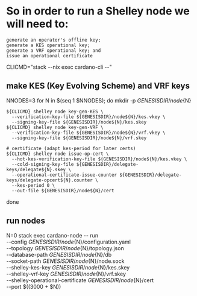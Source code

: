 
# So in order to run a Shelley node we will need to:

    generate an operator's offline key;
    generate a KES operational key;
    generate a VRF operational key; and
    issue an operational certificate

CLICMD="stack --nix exec cardano-cli --"

## make KES (Key Evolving Scheme) and VRF keys

NNODES=3
for N in $(seq 1 $NNODES); do
    mkdir -p ${GENESISDIR}/node${N}

    ${CLICMD} shelley node key-gen-KES \
      --verification-key-file ${GENESISDIR}/node${N}/kes.vkey \
      --signing-key-file ${GENESISDIR}/node${N}/kes.skey
    ${CLICMD} shelley node key-gen-VRF \
      --verification-key-file ${GENESISDIR}/node${N}/vrf.vkey \
      --signing-key-file ${GENESISDIR}/node${N}/vrf.skey

    # certificate (adapt kes-period for later certs)
    ${CLICMD} shelley node issue-op-cert \
      --hot-kes-verification-key-file ${GENESISDIR}/node${N}/kes.vkey \
      --cold-signing-key-file ${GENESISDIR}/delegate-keys/delegate${N}.skey \
      --operational-certificate-issue-counter ${GENESISDIR}/delegate-keys/delegate-opcert${N}.counter \
      --kes-period 0 \
      --out-file ${GENESISDIR}/node${N}/cert
done


## run nodes
N=0
stack exec cardano-node -- run \
    --config ${GENESISDIR}/node${N}/configuration.yaml \
    --topology ${GENESISDIR}/node${N}/topology.json \
    --database-path ${GENESISDIR}/node${N}/db \
    --socket-path ${GENESISDIR}/node${N}/node.sock \
    --shelley-kes-key ${GENESISDIR}/node${N}/kes.skey \
    --shelley-vrf-key ${GENESISDIR}/node${N}/vrf.skey \
    --shelley-operational-certificate ${GENESISDIR}/node${N}/cert \
    --port $((3000 + $N))

